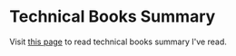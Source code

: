 # Technical Books Summary

Visit [this page](https://bookssummary.netlify.app/) to read technical books summary I've read.
